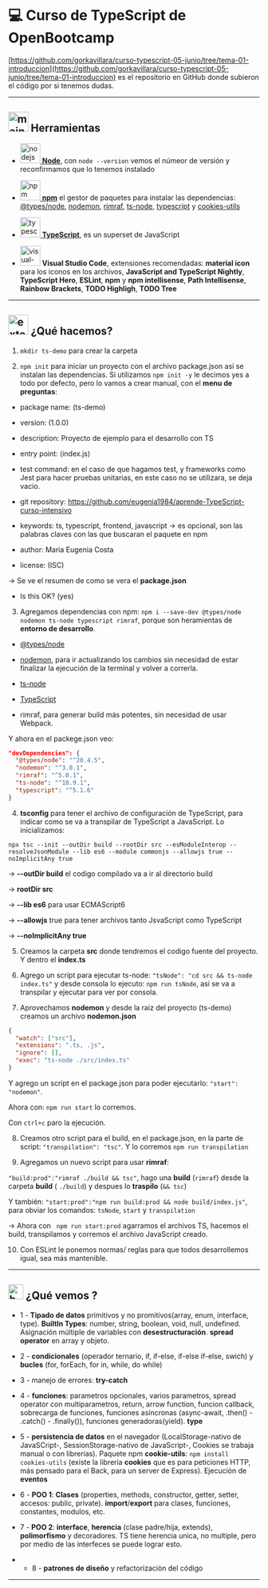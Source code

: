 # :computer: Curso de TypeScript de OpenBootcamp

[https://github.com/gorkavillara/curso-typescript-05-junio/tree/tema-01-introduccion](https://github.com/gorkavillara/curso-typescript-05-junio/tree/tema-01-introduccion) es el repositorio en GitHub donde subieron el código por si tenemos dudas.

---

## <img width="40" height="40" src="https://img.icons8.com/stickers/40/maintenance.png" alt="maintenance"/> Herramientas

- [<img width="40" height="40" src="https://img.icons8.com/color/40/nodejs.png" alt="nodejs"/> **Node**](https://nodejs.org/es), con `node --version` vemos el númeor de versión y reconfirmamos que lo tenemos instalado

- [<img width="40" height="40" src="https://img.icons8.com/color/40/npm.png" alt="npm"/> **npm**](https://www.npmjs.com/) el gestor de paquetes para instalar las dependencias: [@types/node](https://www.npmjs.com/package/@types/node), [nodemon](https://www.npmjs.com/package/nodemon), [rimraf](https://www.npmjs.com/package/rimraf), [ts-node](https://www.npmjs.com/package/ts-node), [typescript](typescript) y [cookies-utils](https://www.npmjs.com/package/cookies-utils)

- [<img width="40" height="40" src="https://img.icons8.com/color/40/typescript.png" alt="typescript"/> **TypeScript**](https://www.typescriptlang.org/), es un superset de JavaScript

- <img width="40" height="40" src="https://img.icons8.com/color/40/visual-studio-code-2019.png" alt="visual-studio-code-2019"/> **Visual Studio Code**, extensiones recomendadas: **material icon** para los iconos en los archivos, **JavaScript and TypeScript Nightly**, **TypeScript Hero**, **ESLint**, **npm** y **npm intellisense**, **Path Intellisense**, **Rainbow Brackets**, **TODO Highligh**, **TODO Tree**

---

## <img width="40" height="40" src="https://img.icons8.com/external-flaticons-lineal-color-flat-icons/40/external-command-line-computer-science-flaticons-lineal-color-flat-icons.png" alt="external-command-line-computer-science-flaticons-lineal-color-flat-icons"/> ¿Qué hacemos?

1. `mkdir ts-demo` para crear la carpeta

2. `npm init` para iniciar un proyecto con el archivo package.json asi se instalan las dependencias. Si utilizamos `npm init -y` le decimos yes a todo por defecto, pero lo vamos a crear manual, con el **menu de preguntas**:

- package name: (ts-demo)

- version: (1.0.0)

- description: Proyecto de ejemplo para el desarrollo con TS

- entry point: (index.js)

- test command: en el caso de que hagamos test, y frameworks como Jest para hacer pruebas unitarias, en este caso no se utilizara, se deja vacio.

- git repository: https://github.com/eugenia1984/aprende-TypeScript-curso-intensivo

- keywords: ts, typescript, frontend, javascript -> es opcional, son las palabras claves con las que buscaran el paquete en npm

- author: Maria Eugenia Costa

- license: (ISC)

-> Se ve el resumen de como se vera el **package.json**

- Is this OK? (yes)

3. Agregamos dependencias con npm: `npm i --save-dev @types/node nodemon ts-node typescript rimraf`, porque son heramientas de **entorno de desarrollo**.

- [@types/node](https://www.npmjs.com/package/@types/node)

- [nodemon](https://www.npmjs.com/package/nodemon), para ir actualizando los cambios sin necesidad de estar finalizar la ejecución de la terminal y volver a correrla.

- [ts-node](https://www.npmjs.com/package/ts-node)

- [TypeScript](https://www.npmjs.com/package/typescript)

- rimraf, para generar build más potentes, sin necesidad de usar Webpack.

Y ahora en el packege.json veo:

```JSON
"devDependencies": {
  "@types/node": "^20.4.5",
  "nodemon": "^3.0.1",
  "rimraf": "^5.0.1",
  "ts-node": "^10.9.1",
  "typescript": "^5.1.6"
}
```

4. **tsconfig** para tener el archivo de configuración de TypeScript, para indicar como se va a transpilar de TypeScript a JavaScript. Lo inicializamos:

`npx tsc --init --outDir build --rootDir src --esModuleInterop --resolveJsonModule --lib es6 --module commonjs --allowjs true --noImplicitAny true`

-> **--outDir build** el codigo compilado va a ir al directorio build

-> **rootDir src**

-> **--lib es6** para usar ECMAScript6

-> **--allowjs** true para tener archivos tanto JsvaScript como TypeScript

-> **--noImplicitAny true**

5. Creamos la carpeta **src** donde tendremos el codigo fuente del proyecto. Y dentro el **index.ts**

6. Agrego un script para ejecutar ts-node: `"tsNode": "cd src && ts-node index.ts"`
 y desde consola lo ejecuto: `npm run tsNode`, asi se va a transpilar y ejecutar para ver por consola.

7. Aprovechamos **nodemon** y desde la raiz del proyecto (ts-demo) creamos un archivo **nodemon.json**

```JSON
{
  "watch": ["src"],
  "extensions": ".ts, .js",
  "ignore": [],
  "exec": "ts-node ./src/index.ts"
}
```

Y agrego un script en el package.json para poder ejecutarlo: `"start": "nodemon"`.

Ahora con: `npm run start` lo corremos.

Con `ctrl+c` paro la ejecución.

8. Creamos otro script para el build, en el package.json, en la parte de script: `"transpilation": "tsc"`. Y lo corremos `npm run transpilation`

9. Agregamos un nuevo script para usar **rimraf**:

`"build:prod":"rimraf ./build && tsc"`, hago una **build** (`rimraf`) desde la carpeta **build** ( `./build`) y despues lo **traspilo** (`&& tsc`)

Y también: `"start:prod":"npm run build:prod && node build/index.js"`, para obviar los comandos: `tsNode`, `start` y `transpilation`

-> Ahora con ` npm run start:prod` agarramos el archivos TS, hacemos el build, transpilamos y corremos el archivo JavaScript creado.

10. Con ESLint le ponemos normas/ reglas para que todos desarrollemos igual, sea más mantenible.

---

## <img width="30" height="30" src="https://img.icons8.com/isometric/30/experimental-book-isometric.png" alt="book"/> ¿Qué vemos ?

- 1 - **Tipado de datos** primitivos y no promitivos(array, enum, interface, type). **BuiltIn Types**: number, string, boolean, void, null, undefined. Asignación múltiple de variables con **desestructuración**. **spread operator** en array y objeto.

- 2 - **condicionales** (operador ternario, if, if-else, if-else if-else, swich) y **bucles** (for, forEach, for in, while, do while)

- 3 - manejo de errores: **try-catch**

- 4 - **funciones**: parametros opcionales, varios parametros, spread operator con multiparametros, return, arrow function, funcion callback, sobrecarga de funciones, funciones asíncronas (async-await, .then() - .catch() - .finally()), funciones generadoras(yield). **type**

- 5 - **persistencia de datos** en el navegador (LocalStorage-nativo de JavaSCript-, SessionStorage-nativo de JavaScript-, Cookies se trabaja manual o con librerias). Paquete npm **cookie-utils**: `npm install cookies-utils` (existe la libreria **cookies** que es para peticiones HTTP, más pensado para el Back, para un server de Express). Ejecución de **eventos**

- 6 - **POO 1**: **Clases** (properties, methods, constructor, getter, setter, accesos: public, private). **import**/**export** para clases, funciones, constantes, modulos, etc.

- 7 - **POO 2**: **interface**, **herencia** (clase padre/hija, extends), **polimorfismo** y decoradores. TS tiene herencia unica, no multiple, pero por medio de las interfeces se puede lograr esto.

- - 8 - **patrones de diseño** y refactorizaciòn del código

---
